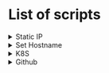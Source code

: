 # List of scripts

<details>
  <summary>Static IP</summary>

# Setup Static IP

This script configures a static IP address on an Ubuntu machine using Netplan.

---

### 1. Download the Script
```bash
wget -O static_ip_setup.sh https://raw.githubusercontent.com/Axande/Scripting/refs/heads/main/Ubuntu/static_ip_setup.sh
```

### 2. Run the Script
```bash
chmod +x static_ip_setup.sh
sudo ./static_ip_setup.sh
```

### 3. Reboot
```bash
sudo reboot
```
</details>

<!-- Set Hostname -->

<details> 
  <summary>Set Hostname</summary>

# Update hostname

This script updates the hostname of an Ubuntu machine.

---

### 1. Download the Script
```bash
wget -O update_hostname.sh https://raw.githubusercontent.com/Axande/Scripting/refs/heads/main/Ubuntu/update_hostname.sh
```

### 2. Run the Script
```bash
chmod +x update_hostname.sh
sudo ./update_hostname.sh
```

</details>


</details>

<!-- K8S -->

<details> 
  <summary>K8S</summary>

# Setup Github

This script sets up kubernetes.

```bash
wget -O setup_k8s.sh https://raw.githubusercontent.com/Axande/Scripting/refs/heads/main/Ubuntu/setup_k8s.sh

curl -o setup_k8s.sh -H "Cache-Control: no-cache" "https://raw.githubusercontent.com/Axande/Scripting/refs/heads/main/Ubuntu/setup_k8s.sh?$(date +%s)"

chmod +x setup_k8s.sh
sudo ./setup_k8s.sh
```

</details>

<details> 
  <summary>Github</summary>

# Setup K8S

This script sets up kubernetes.

```bash
wget -O setup_github.sh https://raw.githubusercontent.com/Axande/Scripting/refs/heads/main/Ubuntu/setup_github.sh

chmod +x setup_github.sh
sudo ./setup_github.sh
```

</details>